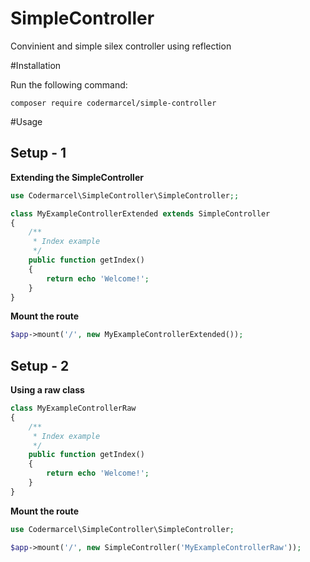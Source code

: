 # SimpleController
Convinient and simple silex controller using reflection

#Installation

Run the following command:

```shell
composer require codermarcel/simple-controller
```

#Usage

## Setup - 1

**Extending the SimpleController**

```php
use Codermarcel\SimpleController\SimpleController;;

class MyExampleControllerExtended extends SimpleController
{
	/**
	 * Index example
	 */
	public function getIndex()
	{
		return echo 'Welcome!';
	}
}
```

**Mount the route**

```php
$app->mount('/', new MyExampleControllerExtended());
```

## Setup - 2

**Using a raw class**

```php
class MyExampleControllerRaw
{
	/**
	 * Index example
	 */
	public function getIndex()
	{
		return echo 'Welcome!';
	}
}
```

**Mount the route**

```php
use Codermarcel\SimpleController\SimpleController;

$app->mount('/', new SimpleController('MyExampleControllerRaw'));
```
